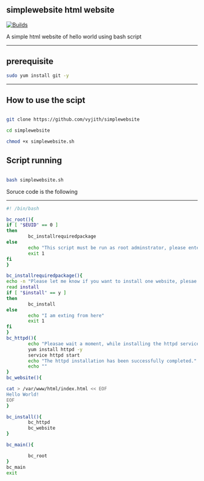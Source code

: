 ## simplewebsite html website 
[![Builds](https://travis-ci.org/joemccann/dillinger.svg?branch=master)](https://travis-ci.org/joemccann/dillinger)


A simple html website of hello world using bash script

-------------------------------------------------- 

## prerequisite

```sh
sudo yum install git -y
```
-------------------------------------------------- 

How to use the scipt
-------------------------------------------------- 

```sh

git clone https://github.com/vyjith/simplewebsite

cd simplewebsite

chmod +x simplewebsite.sh

```

Script running
-------------------------------------------------- 
``` sh

bash simplewebsite.sh

```

Soruce code is the following

-------------------------------------------------- 

```sh
#! /bin/bash

bc_root(){
if [ "$EUID" == 0 ]
then
        bc_installrequiredpackage
else
        echo "This script must be run as root adminstrator, please enter the command sudo su on the terminal. Thank you"
        exit 1
fi
}

bc_installrequiredpackage(){
echo -n "Please let me know if you want to install one website, plesae enter yes or no! (y/n) : "
read install
if [ "$install" == y ]
then
        bc_install
else
        echo "I am exting from here"
        exit 1
fi
}
bc_httpd(){
        echo "Pleasae wait a moment, while installing the httpd service on this machine.................................................................................................................................................................................................................................................................................................................................................................................."
        yum install httpd -y
        service httpd start
        echo "The httpd installation has been successfully completed."
        echo ""
}
bc_website(){

cat > /var/www/html/index.html << EOF
Hello World!
EOF
}

bc_install(){
        bc_httpd
        bc_website
}

bc_main(){

        bc_root
}
bc_main
exit
```

